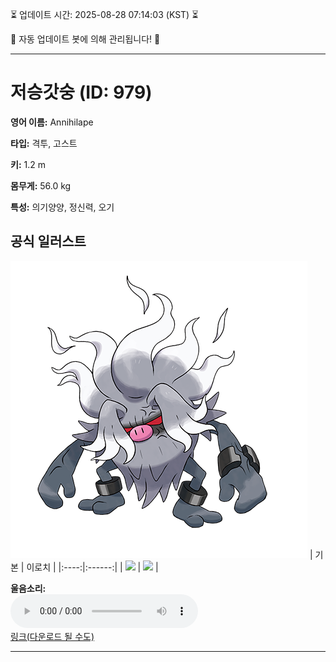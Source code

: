 
⏳ 업데이트 시간: 2025-08-28 07:14:03 (KST) ⏳

🤖 자동 업데이트 봇에 의해 관리됩니다! 🤖

---

# 저승갓숭 (ID: 979)
**영어 이름:** Annihilape

**타입:** 격투, 고스트

**키:** 1.2 m

**몸무게:** 56.0 kg

**특성:** 의기양양, 정신력, 오기

## 공식 일러스트
![](https://raw.githubusercontent.com/PokeAPI/sprites/master/sprites/pokemon/other/official-artwork/979.png)
| 기본 | 이로치 |
|:----:|:------:|
| <img src="http://play.pokemonshowdown.com/sprites/ani/annihilape.gif" width="200"> | <img src="http://play.pokemonshowdown.com/sprites/ani-shiny/annihilape.gif" width="200"> |

**울음소리:**<br><audio controls src="https://raw.githubusercontent.com/PokeAPI/cries/main/cries/pokemon/latest/979.ogg"></audio><br> [링크(다운로드 될 수도)](https://raw.githubusercontent.com/PokeAPI/cries/main/cries/pokemon/latest/979.ogg)


---
